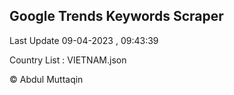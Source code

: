 

## Google Trends Keywords Scraper 
 
Last Update 09-04-2023 , 09:43:39

Country List :
VIETNAM.json



© Abdul Muttaqin 
